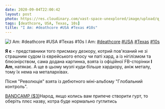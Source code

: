 ```yaml
---
date: 2020-09-04T22:00:42
layout: post
photo: https://res.cloudinary.com/vast-space-unexplored/image/upload/q_auto,dpr_auto,w_auto/photos/photo_1046_04-09-2020_19-55-44.jpg
tags: [deathcore, USA, Texas, 10s]
title: "I Am: #deathcore #USA #Texas #10s"
---
```

![I Am: #deathcore #USA #Texas #10s](https://res.cloudinary.com/vast-space-unexplored/image/upload/q_auto,dpr_auto,w_auto/photos/photo_1046_04-09-2020_19-55-44.jpg)
I Am: [#deathcore](/tags/#deathcore) [#USA](/tags/#USA) [#Texas](/tags/#Texas) [#10s](/tags/#10s)

**Я є** - представники того присмаку дезкору, котрий пов&#39;язаний не зі страшним судом із єврейського епосу чи паті хард, а із нігілізмом та блюзнірством, сама додана картинка, взята із офіційної FB-сторінки **I Am**, натякає. А ще в цьому музлі куди більше хардкору, аніж металу, тому їх нема на металархівах.

Пісня &quot;Революція&quot; взята із дебютного міні-альбому &quot;Глобальний контроль&quot;.

[BANDCAMP ($3)](https://iamtxmusic.bandcamp.com/album/global-control-ep)Народ, якщо колись вам припече створити гурт, то оберіть плєс назву, котра буде нормально гуглитись